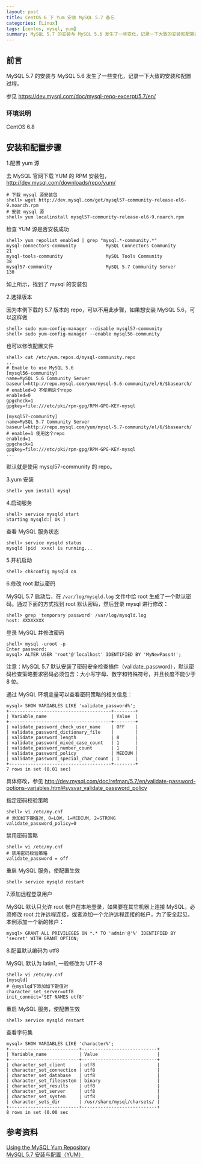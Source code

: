 ```yaml
---
layout: post
title: CentOS 6 下 Yum 安装 MySQL 5.7 备忘
categories: [Linux]
tags: [centos, mysql, yum]
summary: MySQL 5.7 的安装与 MySQL 5.6 发生了一些变化，记录一下大致的安装和配置过程。
---
```

## 前言

MySQL 5.7 的安装与 MySQL 5.6 发生了一些变化，记录一下大致的安装和配置过程。

参见 <https://dev.mysql.com/doc/mysql-repo-excerpt/5.7/en/>


### 环境说明
CentOS 6.8

## 安装和配置步骤
1.配置 yum 源

去 MySQL 官网下载 YUM 的 RPM 安装包，<http://dev.mysql.com/downloads/repo/yum/>

```terminal
# 下载 mysql 源安装包
shell> wget http://dev.mysql.com/get/mysql57-community-release-el6-9.noarch.rpm
# 安装 mysql 源
shell> yum localinstall mysql57-community-release-el6-9.noarch.rpm
```

检查 YUM 源是否安装成功

```terminal
shell> yum repolist enabled | grep "mysql.*-community.*"
mysql-connectors-community           MySQL Connectors Community              21
mysql-tools-community                MySQL Tools Community                   38
mysql57-community                    MySQL 5.7 Community Server             130
```

如上所示，找到了 mysql 的安装包

2.选择版本

因为本例下载的 5.7 版本的 repo，可以不用此步骤，如果想安装 MySQL 5.6，可以这样做

```terminal
shell> sudo yum-config-manager --disable mysql57-community
shell> sudo yum-config-manager --enable mysql56-community
```

也可以修改配置文件

```terminal
shell> cat /etc/yum.repos.d/mysql-community.repo
...
# Enable to use MySQL 5.6
[mysql56-community]
name=MySQL 5.6 Community Server
baseurl=http://repo.mysql.com/yum/mysql-5.6-community/el/6/$basearch/
# enabled=0 不使用这个repo
enabled=0
gpgcheck=1
gpgkey=file:///etc/pki/rpm-gpg/RPM-GPG-KEY-mysql

[mysql57-community]
name=MySQL 5.7 Community Server
baseurl=http://repo.mysql.com/yum/mysql-5.7-community/el/6/$basearch/
# enable=1 使用这个repo
enabled=1
gpgcheck=1
gpgkey=file:///etc/pki/rpm-gpg/RPM-GPG-KEY-mysql
...
```

默认就是使用 mysql57-community 的 repo。

3.yum 安装

```terminal
shell> yum install mysql
```

4.启动服务

```terminal
shell> service mysqld start
Starting mysqld:[ OK ]
```

查看 MySQL 服务状态

```terminal
shell> service mysqld status
mysqld (pid  xxxx) is running...
```

5.开机启动

```terminal
shell> chkconfig mysqld on
```

6.修改 root 默认密码

MySQL 5.7 启动后，在 `/var/log/mysqld.log` 文件中给 root 生成了一个默认密码。通过下面的方式找到 root 默认密码，然后登录 mysql 进行修改：

```terminal
shell> grep 'temporary password' /var/log/mysqld.log
host: XXXXXXXX
```

登录 MySQL 并修改密码

```terminal
shell> mysql -uroot -p
Enter password: 
mysql> ALTER USER 'root'@'localhost' IDENTIFIED BY 'MyNewPass4!';
```

注意：MySQL 5.7 默认安装了密码安全检查插件（validate_password），默认密码检查策略要求密码必须包含：大小写字母、数字和特殊符号，并且长度不能少于 8 位。

通过 MySQL 环境变量可以查看密码策略的相关信息：

```terminal
mysql> SHOW VARIABLES LIKE 'validate_password%';
+--------------------------------------+--------+
| Variable_name                        | Value  |
+--------------------------------------+--------+
| validate_password_check_user_name    | OFF    |
| validate_password_dictionary_file    |        |
| validate_password_length             | 8      |
| validate_password_mixed_case_count   | 1      |
| validate_password_number_count       | 1      |
| validate_password_policy             | MEDIUM |
| validate_password_special_char_count | 1      |
+--------------------------------------+--------+
7 rows in set (0.01 sec)
```

具体修改，参见 <http://dev.mysql.com/doc/refman/5.7/en/validate-password-options-variables.html#sysvar_validate_password_policy>

指定密码校验策略

```terminal
shell> vi /etc/my.cnf
# 添加如下键值对, 0=LOW, 1=MEDIUM, 2=STRONG
validate_password_policy=0
```

禁用密码策略

```terminal
shell> vi /etc/my.cnf
# 禁用密码校验策略
validate_password = off
```

重启 MySQL 服务，使配置生效

```terminal
shell> service mysqld restart
```

7.添加远程登录用户

MySQL 默认只允许 root 帐户在本地登录，如果要在其它机器上连接 MySQL，必须修改 root 允许远程连接，或者添加一个允许远程连接的帐户，为了安全起见，本例添加一个新的帐户：

```terminal
mysql> GRANT ALL PRIVILEGES ON *.* TO 'admin'@'%' IDENTIFIED BY 'secret' WITH GRANT OPTION;
```

8.配置默认编码为 utf8

MySQL 默认为 latin1, 一般修改为 UTF-8

```terminal	
shell> vi /etc/my.cnf
[mysqld]
# 在myslqd下添加如下键值对
character_set_server=utf8
init_connect='SET NAMES utf8'
```

重启 MySQL 服务，使配置生效

```terminal
shell> service mysqld restart
```

查看字符集

```terminal
mysql> SHOW VARIABLES LIKE 'character%';
+--------------------------+----------------------------+
| Variable_name            | Value                      |
+--------------------------+----------------------------+
| character_set_client     | utf8                       |
| character_set_connection | utf8                       |
| character_set_database   | utf8                       |
| character_set_filesystem | binary                     |
| character_set_results    | utf8                       |
| character_set_server     | utf8                       |
| character_set_system     | utf8                       |
| character_sets_dir       | /usr/share/mysql/charsets/ |
+--------------------------+----------------------------+
8 rows in set (0.00 sec
```

## 参考资料
[Using the MySQL Yum Repository][1]  
[MySQL 5.7 安装与配置（YUM）][2]  
 
[1]: https://dev.mysql.com/doc/mysql-repo-excerpt/5.7/en/
[2]: http://blog.csdn.net/xyang81/article/details/51759200
